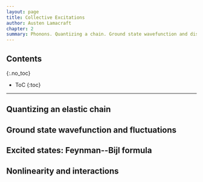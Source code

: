 ```yaml
---
layout: page
title: Collective Excitations
author: Austen Lamacraft
chapter: 2
summary: Phonons. Quantizing a chain. Ground state wavefunction and displacement. Feynman–Bijl formula as variational wavefunction.
---
```


## Contents
{:.no_toc}

* ToC
{:toc}

---

## Quantizing an elastic chain

## Ground state wavefunction and fluctuations

## Excited states: Feynman--Bijl formula

## Nonlinearity and interactions
